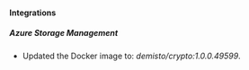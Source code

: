 #### Integrations
##### Azure Storage Management
- Updated the Docker image to: *demisto/crypto:1.0.0.49599*.